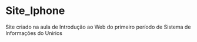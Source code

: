 # Site_Iphone
Site criado na aula de Introdução ao Web do primeiro período de Sistema de Informações do Unirios
